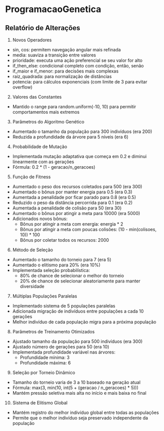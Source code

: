 # ProgramacaoGenetica

## Relatório de Alterações

1. Novos Operadores
- sin, cos: permitem navegação angular mais refinada
- media: suaviza a transição entre valores
- prioridade: executa uma ação preferencial se seu valor for alto
- if_then_else: condicional completo com condição, então, senão
- if_maior e if_menor: para decisões mais complexas
- raiz_quadrada: para normalização de distâncias
- potencia: para cálculos exponenciais (com limite de 3 para evitar overflow)

2. Valores das Constantes
- Mantido o range para random.uniform(-10, 10) para permitir comportamentos mais extremos

3. Parâmetros do Algoritmo Genético
- Aumentado o tamanho da população para 300 indivíduos (era 200)
- Reduzida a profundidade da árvore para 5 níveis (era 6)

4. Probabilidade de Mutação
- Implementada mutação adaptativa que começa em 0.2 e diminui linearmente com as gerações
- Fórmula: 0.2 * (1 - geracao/n_geracoes)

5. Função de Fitness
- Aumentado o peso dos recursos coletados para 500 (era 300)
- Aumentado o bônus por manter energia para 0.5 (era 0.3)
- Aumentada a penalidade por ficar parado para 0.8 (era 0.5)
- Reduzido o peso da distância percorrida para 0.1 (era 0.2)
- Aumentada a penalidade de colisão para 50 (era 30)
- Aumentado o bônus por atingir a meta para 10000 (era 5000)
- Adicionados novos bônus:
  * Bônus por atingir a meta com energia: energia * 2
  * Bônus por atingir a meta com poucas colisões: (10 - min(colisoes, 10)) * 100
  * Bônus por coletar todos os recursos: 2000

6. Método de Seleção
- Aumentado o tamanho do torneio para 7 (era 5)
- Aumentado o elitismo para 20% (era 10%)
- Implementada seleção probabilística:
  * 80% de chance de selecionar o melhor do torneio
  * 20% de chance de selecionar aleatoriamente para manter diversidade

7. Múltiplas Populações Paralelas
- Implementado sistema de 5 populações paralelas
- Adicionada migração de indivíduos entre populações a cada 10 gerações
- Melhor indivíduo de cada população migra para a próxima população

8. Parâmetros de Treinamento Otimizados
- Ajustado tamanho da população para 500 indivíduos (era 300)
- Ajustado número de gerações para 50 (era 10)
- Implementada profundidade variável nas árvores:
  * Profundidade mínima: 3
  * Profundidade máxima: 6

9. Seleção por Torneio Dinâmico
- Tamanho do torneio varia de 3 a 10 baseado na geração atual
- Fórmula: max(3, min(10, int(5 + (geracao / n_geracoes) * 5)))
- Mantém pressão seletiva mais alta no início e mais baixa no final

10. Sistema de Elitismo Global
- Mantém registro do melhor indivíduo global entre todas as populações
- Permite que o melhor indivíduo seja preservado independente da população